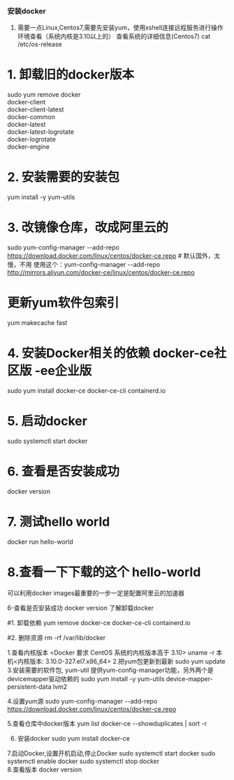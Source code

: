 ### 安装docker
1.	需要一点Linux,Centos7,需要先安装yum，使用xshell连接远程服务进行操作
环境查看（系统内核是3.10以上的）
查看系统的详细信息(Centos7) cat /etc/os-release

# 1. 卸载旧的docker版本
 sudo yum remove docker \
                  docker-client \
                  docker-client-latest \
                  docker-common \
                  docker-latest \
                  docker-latest-logrotate \
                  docker-logrotate \
                  docker-engine
                  
# 2. 安装需要的安装包
yum install -y yum-utils

# 3. 改镜像仓库，改成阿里云的
sudo yum-config-manager --add-repo  https://download.docker.com/linux/centos/docker-ce.repo  # 默认国外，太慢，不用
使用这个：yum-config-manager --add-repo http://mirrors.aliyun.com/docker-ce/linux/centos/docker-ce.repo

# 更新yum软件包索引
yum makecache fast

# 4. 安装Docker相关的依赖    docker-ce社区版   -ee企业版
sudo yum install docker-ce docker-ce-cli containerd.io

# 5. 启动docker
sudo systemctl start docker

# 6. 查看是否安装成功
docker version

# 7. 测试hello world
docker run hello-world

# 8.查看一下下载的这个 hello-world
  可以利用docker images最重要的一步一定是配置阿里云的加速器
  
6-查看是否安装成功 docker version
 了解卸载docker
 
#1. 卸载依赖
yum remove docker-ce docker-ce-cli containerd.io

#2. 删除资源
rm -rf /var/lib/docker

1.查看内核版本 <Docker 要求 CentOS 系统的内核版本高于 3.10>
   uname -r         本机<内核版本: 3.10.0-327.el7.x86_64>
2.把yum包更新到最新
  sudo yum update
3.安装需要的软件包, yum-util 提供yum-config-manager功能，另外两个是devicemapper驱动依赖的
  sudo yum install -y yum-utils device-mapper-persistent-data lvm2

4.设置yum源
sudo yum-config-manager --add-repo https://download.docker.com/linux/centos/docker-ce.repo

5.查看仓库中docker版本 
  yum list docker-ce --showduplicates | sort -r

6. 安装docker
  sudo yum install docker-ce

7.启动Docker,设置开机启动,停止Docker
  sudo systemctl start docker
  sudo systemctl enable docker
  sudo systemctl stop docker   
8.查看版本
 docker version

